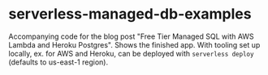 # serverless-managed-db-examples

Accompanying code for the blog post "Free Tier Managed SQL with AWS Lambda and Heroku Postgres". Shows the finished app. With tooling set up locally, ex. for AWS and Heroku, can be deployed with `serverless deploy` (defaults to us-east-1 region).